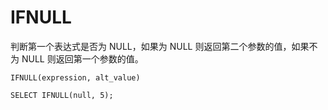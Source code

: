 # IFNULL

判断第一个表达式是否为 NULL，如果为 NULL 则返回第二个参数的值，如果不为 NULL 则返回第一个参数的值。

```shell
IFNULL(expression, alt_value)
```

```shell
SELECT IFNULL(null, 5);
```
